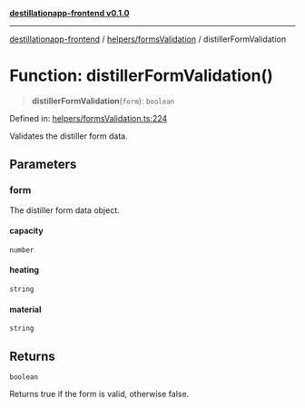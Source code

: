 [**destillationapp-frontend v0.1.0**](../../../README.md)

***

[destillationapp-frontend](../../../modules.md) / [helpers/formsValidation](../README.md) / distillerFormValidation

# Function: distillerFormValidation()

> **distillerFormValidation**(`form`): `boolean`

Defined in: [helpers/formsValidation.ts:224](https://github.com/DestillApp/main/blob/be94b1d93681946bd573e84cd8381ba32cee62b9/frontend/src/helpers/formsValidation.ts#L224)

Validates the distiller form data.

## Parameters

### form

The distiller form data object.

#### capacity

`number`

#### heating

`string`

#### material

`string`

## Returns

`boolean`

Returns true if the form is valid, otherwise false.
